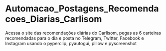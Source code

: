 # Automacao_Postagens_Recomendacoes_Diarias_Carlisom
 Acessa o site das recomendações diárias do Carlisom, pegas as 6 carteiras recomendadas para o dia e posta no Telegram, Twitter, Facebook e Instagram usando o pyperclip, pyautogui, pillow e pyscreenshot
